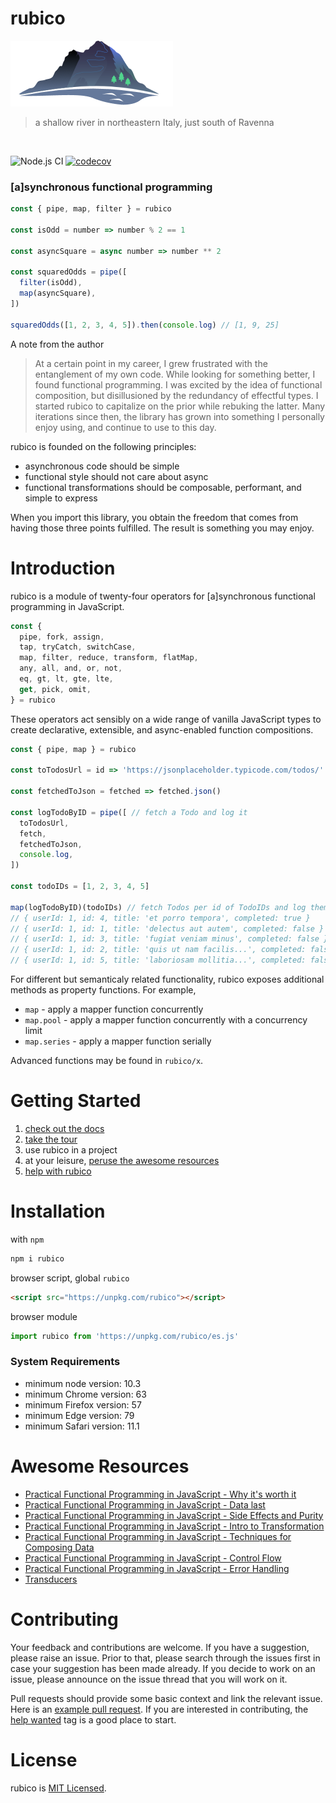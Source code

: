 # rubico
![rubico](https://raw.githubusercontent.com/a-synchronous/assets/master/rubico-logo.png)
> a shallow river in northeastern Italy, just south of Ravenna

<br />

![Node.js CI](https://github.com/a-synchronous/rubico/workflows/Node.js%20CI/badge.svg?branch=master)
[![codecov](https://codecov.io/gh/a-synchronous/rubico/branch/master/graph/badge.svg)](https://codecov.io/gh/a-synchronous/rubico)

### [a]synchronous functional programming

```javascript [playground]
const { pipe, map, filter } = rubico

const isOdd = number => number % 2 == 1

const asyncSquare = async number => number ** 2

const squaredOdds = pipe([
  filter(isOdd),
  map(asyncSquare),
])

squaredOdds([1, 2, 3, 4, 5]).then(console.log) // [1, 9, 25]
```

A note from the author
> At a certain point in my career, I grew frustrated with the entanglement of my own code. While looking for something better, I found functional programming. I was excited by the idea of functional composition, but disillusioned by the redundancy of effectful types. I started rubico to capitalize on the prior while rebuking the latter. Many iterations since then, the library has grown into something I personally enjoy using, and continue to use to this day.

rubico is founded on the following principles:
 * asynchronous code should be simple
 * functional style should not care about async
 * functional transformations should be composable, performant, and simple to express

When you import this library, you obtain the freedom that comes from having those three points fulfilled. The result is something you may enjoy.

# Introduction

rubico is a module of twenty-four operators for [a]synchronous functional programming in JavaScript.

```javascript
const {
  pipe, fork, assign,
  tap, tryCatch, switchCase,
  map, filter, reduce, transform, flatMap,
  any, all, and, or, not,
  eq, gt, lt, gte, lte,
  get, pick, omit,
} = rubico
```

These operators act sensibly on a wide range of vanilla JavaScript types to create declarative, extensible, and async-enabled function compositions.

```javascript [playground]
const { pipe, map } = rubico

const toTodosUrl = id => 'https://jsonplaceholder.typicode.com/todos/' + id

const fetchedToJson = fetched => fetched.json()

const logTodoByID = pipe([ // fetch a Todo and log it
  toTodosUrl,
  fetch,
  fetchedToJson,
  console.log,
])

const todoIDs = [1, 2, 3, 4, 5]

map(logTodoByID)(todoIDs) // fetch Todos per id of TodoIDs and log them
// { userId: 1, id: 4, title: 'et porro tempora', completed: true }
// { userId: 1, id: 1, title: 'delectus aut autem', completed: false }
// { userId: 1, id: 3, title: 'fugiat veniam minus', completed: false }
// { userId: 1, id: 2, title: 'quis ut nam facilis...', completed: false }
// { userId: 1, id: 5, title: 'laboriosam mollitia...', completed: false }
```

For different but semanticaly related functionality, rubico exposes additional methods as property functions. For example,

 * `map` - apply a mapper function concurrently
 * `map.pool` - apply a mapper function concurrently with a concurrency limit
 * `map.series` - apply a mapper function serially

Advanced functions may be found in `rubico/x`.

# Getting Started
 1. [check out the docs](https://doc.rubico.land)
 2. [take the tour](https://tour.rubico.land)
 3. use rubico in a project
 4. at your leisure, [peruse the awesome resources](#awesome-resources)
 5. [help with rubico](https://github.com/a-synchronous/rubico/issues?q=is%3Aissue+is%3Aopen+label%3A%22help+wanted%22)

# Installation
with `npm`
```bash
npm i rubico
```

browser script, global `rubico`
```html
<script src="https://unpkg.com/rubico"></script>
```

browser module
```javascript
import rubico from 'https://unpkg.com/rubico/es.js'
```

### System Requirements
 * minimum node version: 10.3
 * minimum Chrome version: 63
 * minimum Firefox version: 57
 * minimum Edge version: 79
 * minimum Safari version: 11.1

# Awesome Resources
 * [Practical Functional Programming in JavaScript - Why it's worth it](https://dev.to/richytong/practical-functional-programming-in-javascript-why-it-s-worth-it-ep1)
 * [Practical Functional Programming in JavaScript - Data last](https://dev.to/richytong/practical-functional-programming-in-javascript-data-last-1gjo)
 * [Practical Functional Programming in JavaScript - Side Effects and Purity](https://dev.to/richytong/practical-functional-programming-in-javascript-side-effects-and-purity-revised-420h)
 * [Practical Functional Programming in JavaScript - Intro to Transformation](https://dev.to/richytong/practical-functional-programming-in-javascript-intro-to-transformation-55hm)
 * [Practical Functional Programming in JavaScript - Techniques for Composing Data](https://dev.to/richytong/practical-functional-programming-in-javascript-techniques-for-composing-data-c39)
 * [Practical Functional Programming in JavaScript - Control Flow](https://dev.to/richytong/practical-functional-programming-in-javascript-control-flow-2fim)
 * [Practical Functional Programming in JavaScript - Error Handling](https://dev.to/richytong/practical-functional-programming-in-javascript-error-handling-8g5)
 * [Transducers](https://github.com/a-synchronous/rubico/blob/master/TRANSDUCERS.md)

# Contributing
Your feedback and contributions are welcome. If you have a suggestion, please raise an issue. Prior to that, please search through the issues first in case your suggestion has been made already. If you decide to work on an issue, please announce on the issue thread that you will work on it.

Pull requests should provide some basic context and link the relevant issue. Here is an [example pull request](https://github.com/a-synchronous/rubico/pull/12). If you are interested in contributing, the [help wanted](https://github.com/a-synchronous/rubico/issues?q=is%3Aissue+is%3Aopen+label%3A%22help+wanted%22) tag is a good place to start.

# License
rubico is [MIT Licensed](https://github.com/a-synchronous/rubico/blob/master/LICENSE).
